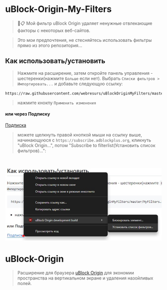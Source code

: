 # uBlock-Origin-My-Filters

> 🛑📋 Мой фильтр uBlock Origin удаляет ненужные отвлекающие факторы с некоторых веб-сайтов.

> Это мои предпочтения, не стесняйтесь использовать фильтры прямо из этого репозитория...


## Как использовать/установить

> Нажмите на расширение, затем откройте панель управления - шестеренки(нажмите `Больше` если нет). Выбрать `Списки фильтров > Импортировать...` и добавьте следующую ссылку:
```
https://raw.githubusercontent.com/webresurs/uBlockOriginMyFilters/master/MyFilters.txt
```
>  нажмите кнокпу `Применить изменения`

#### или через Подписку

[Подписка](https://subscribe.adblockplus.org/?location=https://raw.githubusercontent.com/webresurs/uBlockOriginMyFilters/master/MyFilters.txt&title=The%20webresurs%20website%20blocklist)

> можете щелкнуть правой кнопкой мыши на ссылку выше, начинающуюся с `https://subscribe.adblockplus.org`, кликнуть "uBlock Origin...", потом "Subscribe to filterlist(Установить список фильтров)...":
  <br>
  <br>
<img src="https://raw.githubusercontent.com/webresurs/uBlockOriginMyFilters/main/subscribetofilterlist.jpg" alt="Контекстное меню при нажатии на ссылку подписки на список фильтров, показывающее параметры uBlock Origin." title="Здесь отображается контекстное меню, но оно должно работать в любом браузере, поддерживающем последнюю версию uBo.  uBo lite не поддерживается (пока) и, возможно, никогда не будет поддерживаться."><br>

# uBlock-Origin

> Расширение для браузера [uBlock Origin](https://github.com/gorhill/uBlock/) для экономии пространства на вертикальном экране и удаления назойливых полей.
